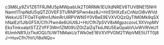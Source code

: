 c3M6Ly9ZV1Z6TFRJMU5pMWpabUk2T0RRMk1EUXdNREV6TUVBNE15NHlNamt1TnpNdU5qQTZOVEF3TURNPSPwn4ez8J+HrE5HXzExCnNzOi8vWVdWekxUSTFOaTFqWm1JNmRrUlRPVWN5Y0VBeE9EVXVOQzQyTlM0Mk9qSXhNalEzI1JlbGF5X/Cfh7fwn4e6UlUt8J+Ht/Cfh7pSVV8xMgpzczovL1lXVnpMVEkxTmkxalptSTZZVFF3Wm1ZM09UZGtZalZqTkdJNU5EaGpabVUxWVRVeU16UmhNR1UzTkdOQU1UWTNMakUzTWk0eE16VXVPVGM2TWpVME5UTT0j8J+HuvCfh7hVU18xNQo=